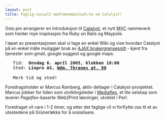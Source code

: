 ```yaml
---
layout: post
title: Faglig-sosialt medlemsm&oslash;te om Catalyst!
---
```

<p>Oslo.pm arrangerer en introduksjon til <a href="http://search.cpan.org/dist/Catalyst/" title="Catalyst på CPAN">Catalyst</a>, et nytt <abbr title="Model-View-Controller">MVC</abbr> rammeverk som henter mye
 inspirasjon fra Ruby on Rails og Maypole.</p>

<p>
 I løpet av presentasjonen skal vi lage en enkel Wiki og vise
 hvordan Catalyst på en enkel måte muliggjør bruk
 av <a href="http://www.adaptivepath.com/publications/essays/archives/000385.php">AJAX
 brukergrensesnitt</a> - kjent fra tjenester som gmail, google suggest
 og google maps. </p>

<pre>
   Tid:  <strong>Onsdag 6. april 2005, klokken 18:00</strong>
   Sted: <strong>Linpro AS, <a href="http://linpro.no/finn_oss">Wdm. Thranes gt. 98</a></strong>

   Merk tid og sted!
</pre>


<p>Foredragsholder er Marcus Ramberg, aktiv deltager i Catalyst-prosjektet.
 Marcus jobber for tiden som utviklingsleder i <a href="http://www.mediaflex.no/" title="Hjemmesiden til Mediaflex A/S">Mediaflex</a>, et lite selskap som
 leverer <em>Pageflex</em>-baserte Web2Print løsninger, utviklet i
 Perl.</p>

<p>Foredraget vil vare i 1-2 timer, og etter det faglige vil vi forflytte
 oss til et av utestedene på Grünerløkka for å
 sosialisere. </p>

<!-- EOF $Source: /home/groupleaders/oslo/.cvsroot/web_docs/arrangementer/2004-12-02-maypole.html,v $ -->
